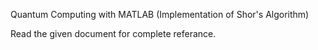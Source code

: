 Quantum Computing with MATLAB (Implementation of Shor's Algorithm)

Read the given document for complete referance.

